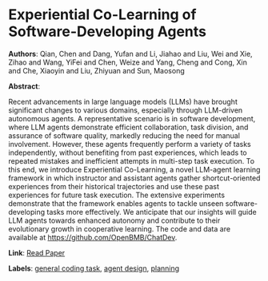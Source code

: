 # Experiential Co-Learning of Software-Developing Agents

**Authors**: Qian, Chen and Dang, Yufan and Li, Jiahao and Liu, Wei and Xie, Zihao and Wang, YiFei and Chen, Weize and Yang, Cheng and Cong, Xin and Che, Xiaoyin and Liu, Zhiyuan and Sun, Maosong

**Abstract**:

Recent advancements in large language models (LLMs) have brought significant changes to various domains, especially through LLM-driven autonomous agents. A representative scenario is in software development, where LLM agents demonstrate efficient collaboration, task division, and assurance of software quality, markedly reducing the need for manual involvement. However, these agents frequently perform a variety of tasks independently, without benefiting from past experiences, which leads to repeated mistakes and inefficient attempts in multi-step task execution. To this end, we introduce Experiential Co-Learning, a novel LLM-agent learning framework in which instructor and assistant agents gather shortcut-oriented experiences from their historical trajectories and use these past experiences for future task execution. The extensive experiments demonstrate that the framework enables agents to tackle unseen software-developing tasks more effectively. We anticipate that our insights will guide LLM agents towards enhanced autonomy and contribute to their evolutionary growth in cooperative learning. The code and data are available at https://github.com/OpenBMB/ChatDev.

**Link**: [Read Paper](https://doi.org/10.18653/v1/2024.acl-long.305)

**Labels**: [general coding task](../../labels/general_coding_task.md), [agent design](../../labels/agent_design.md), [planning](../../labels/planning.md)
